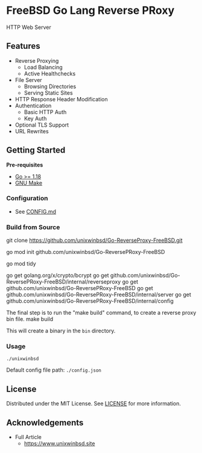 # FreeBSD Go Lang Reverse PRoxy

HTTP Web Server

## Features

- Reverse Proxying
    - Load Balancing
    - Active Healthchecks
- File Server
    - Browsing Directories
    - Serving Static Sites
- HTTP Response Header Modification
- Authentication
    - Basic HTTP Auth
    - Key Auth
- Optional TLS Support
- URL Rewrites

## Getting Started

**Pre-requisites**
- [Go >= 1.18](https://go.dev/)
- [GNU Make](https://www.gnu.org/software/make/)

### Configuration
- See [CONFIG.md](./CONFIG.md)

### Build from Source

git clone https://github.com/unixwinbsd/Go-ReverseProxy-FreeBSD.git

go mod init github.com/unixwinbsd/Go-ReversePRoxy-FreeBSD

go mod tidy

go get golang.org/x/crypto/bcrypt
go get github.com/unixwinbsd/Go-ReversePRoxy-FreeBSD/internal/reverseproxy
go get github.com/unixwinbsd/Go-ReversePRoxy-FreeBSD
go get github.com/unixwinbsd/Go-ReversePRoxy-FreeBSD/internal/server
go get github.com/unixwinbsd/Go-ReversePRoxy-FreeBSD/internal/config

The final step is to run the "make build" command, to create a reverse proxy bin file.
make build

This will create a binary in the `bin` directory.

### Usage

```shell
./unixwinbsd
```
Default config file path: `./config.json`



## License

Distributed under the MIT License. See [LICENSE](./LICENSE) for more information.

## Acknowledgements

- Full Article
  - https://www.unixwinbsd.site
